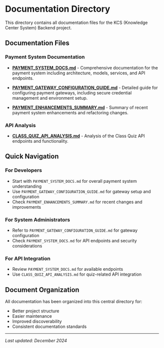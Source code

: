 # Documentation Directory

This directory contains all documentation files for the KCS (Knowledge Center System) Backend project.

## Documentation Files

### Payment System Documentation

- **[PAYMENT_SYSTEM_DOCS.md](./PAYMENT_SYSTEM_DOCS.md)** - Comprehensive documentation for the payment system including architecture, models, services, and API endpoints.

- **[PAYMENT_GATEWAY_CONFIGURATION_GUIDE.md](./PAYMENT_GATEWAY_CONFIGURATION_GUIDE.md)** - Detailed guide for configuring payment gateways, including secure credential management and environment setup.

- **[PAYMENT_ENHANCEMENTS_SUMMARY.md](./PAYMENT_ENHANCEMENTS_SUMMARY.md)** - Summary of recent payment system enhancements and refactoring changes.

### API Analysis

- **[CLASS_QUIZ_API_ANALYSIS.md](./CLASS_QUIZ_API_ANALYSIS.md)** - Analysis of the Class Quiz API endpoints and functionality.

## Quick Navigation

### For Developers
- Start with `PAYMENT_SYSTEM_DOCS.md` for overall payment system understanding
- Use `PAYMENT_GATEWAY_CONFIGURATION_GUIDE.md` for gateway setup and configuration
- Check `PAYMENT_ENHANCEMENTS_SUMMARY.md` for recent changes and improvements

### For System Administrators
- Refer to `PAYMENT_GATEWAY_CONFIGURATION_GUIDE.md` for gateway configuration
- Check `PAYMENT_SYSTEM_DOCS.md` for API endpoints and security considerations

### For API Integration
- Review `PAYMENT_SYSTEM_DOCS.md` for available endpoints
- Use `CLASS_QUIZ_API_ANALYSIS.md` for quiz-related API integration

## Document Organization

All documentation has been organized into this central directory for:
- Better project structure
- Easier maintenance
- Improved discoverability
- Consistent documentation standards

---

*Last updated: December 2024*
